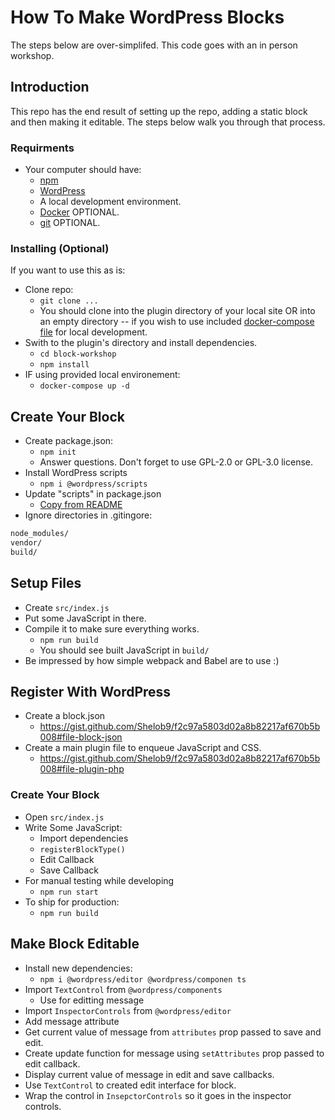 # How To Make WordPress Blocks

The steps below are over-simplifed. This code goes with an in person workshop.

## Introduction

This repo has the end result of setting up the repo, adding a static block and then making it editable. The steps below walk you through that process. 

### Requirments
* Your computer should have:
  * [npm]()
  * [WordPress]()
  * A local development environment.
  * [Docker]() OPTIONAL.
  * [git]() OPTIONAL.
   
### Installing (Optional)

If you want to use this as is:
* Clone repo:
  * `git clone ...`
  * You should clone into the plugin directory of your local site OR into an empty directory -- if you wish to use included [docker-compose file]() for local development.
* Swith to the plugin's directory and install dependencies.
  * `cd block-workshop`
  * `npm install`
* IF using provided local environement:
  * `docker-compose up -d`

## Create Your Block

* Create package.json:
  *  `npm init`
  *  Answer questions. Don't forget to use GPL-2.0 or GPL-3.0 license.
* Install WordPress scripts
  * `npm i @wordpress/scripts`
* Update "scripts" in package.json
  * [Copy from README](https://www.npmjs.com/package/@wordpress/scripts#setup)
* Ignore directories in .gitingore:
  
```bash
node_modules/
vendor/
build/
```
## Setup Files

* Create `src/index.js`
* Put some JavaScript in there.
* Compile it to make sure everything works.
  * `npm run build`
  * You should see built JavaScript in `build/`
* Be impressed by how simple webpack and Babel are to use :)

## Register With WordPress

* Create a block.json
  * https://gist.github.com/Shelob9/f2c97a5803d02a8b82217af670b5b008#file-block-json
* Create a main plugin file to enqueue JavaScript and CSS.
  * https://gist.github.com/Shelob9/f2c97a5803d02a8b82217af670b5b008#file-plugin-php

### Create Your Block

* Open `src/index.js`
* Write Some JavaScript:
  * Import dependencies
  * `registerBlockType()`
  * Edit Callback
  * Save Callback
* For manual testing while developing
  * `npm run start`
* To ship for production:
  * `npm run build`

## Make Block Editable

* Install new dependencies:
  * `npm i @wordpress/editor @wordpress/componen
ts`
* Import `TextControl` from `@wordpress/components`
  * Use for editting message
* Import `InspectorControls` from `@wordpress/editor`
* Add message attribute
* Get current value of message from `attributes` prop passed to save and edit.
* Create update function for message using `setAttributes` prop passed to edit callback.
* Display current value of message in edit and save callbacks.
* Use `TextControl` to created edit interface for block.
* Wrap the control in `InsepctorControls` so it goes in the inspector controls.
